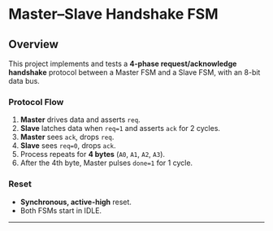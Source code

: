 # Master–Slave Handshake FSM

## Overview
This project implements and tests a **4-phase request/acknowledge handshake** protocol between a Master FSM and a Slave FSM, with an 8-bit data bus.  

### Protocol Flow
1. **Master** drives data and asserts `req`.  
2. **Slave** latches data when `req=1` and asserts `ack` for 2 cycles.  
3. **Master** sees `ack`, drops `req`.  
4. **Slave** sees `req=0`, drops `ack`.  
5. Process repeats for **4 bytes** (`A0`, `A1`, `A2`, `A3`).  
6. After the 4th byte, Master pulses `done=1` for 1 cycle.  

### Reset
- **Synchronous, active-high** reset.  
- Both FSMs start in IDLE.  

---